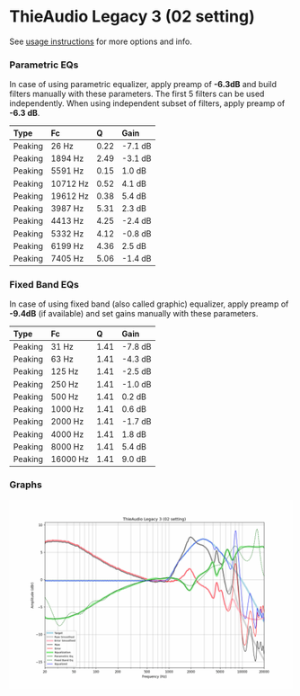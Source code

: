 # ThieAudio Legacy 3 (02 setting)
See [usage instructions](https://github.com/jaakkopasanen/AutoEq#usage) for more options and info.

### Parametric EQs
In case of using parametric equalizer, apply preamp of **-6.3dB** and build filters manually
with these parameters. The first 5 filters can be used independently.
When using independent subset of filters, apply preamp of **-6.3 dB**.

| Type    | Fc       |    Q | Gain    |
|:--------|:---------|:-----|:--------|
| Peaking | 26 Hz    | 0.22 | -7.1 dB |
| Peaking | 1894 Hz  | 2.49 | -3.1 dB |
| Peaking | 5591 Hz  | 0.15 | 1.0 dB  |
| Peaking | 10712 Hz | 0.52 | 4.1 dB  |
| Peaking | 19612 Hz | 0.38 | 5.4 dB  |
| Peaking | 3987 Hz  | 5.31 | 2.3 dB  |
| Peaking | 4413 Hz  | 4.25 | -2.4 dB |
| Peaking | 5332 Hz  | 4.12 | -0.8 dB |
| Peaking | 6199 Hz  | 4.36 | 2.5 dB  |
| Peaking | 7405 Hz  | 5.06 | -1.4 dB |

### Fixed Band EQs
In case of using fixed band (also called graphic) equalizer, apply preamp of **-9.4dB**
(if available) and set gains manually with these parameters.

| Type    | Fc       |    Q | Gain    |
|:--------|:---------|:-----|:--------|
| Peaking | 31 Hz    | 1.41 | -7.8 dB |
| Peaking | 63 Hz    | 1.41 | -4.3 dB |
| Peaking | 125 Hz   | 1.41 | -2.5 dB |
| Peaking | 250 Hz   | 1.41 | -1.0 dB |
| Peaking | 500 Hz   | 1.41 | 0.2 dB  |
| Peaking | 1000 Hz  | 1.41 | 0.6 dB  |
| Peaking | 2000 Hz  | 1.41 | -1.7 dB |
| Peaking | 4000 Hz  | 1.41 | 1.8 dB  |
| Peaking | 8000 Hz  | 1.41 | 5.4 dB  |
| Peaking | 16000 Hz | 1.41 | 9.0 dB  |

### Graphs
![](./ThieAudio%20Legacy%203%20(02%20setting).png)